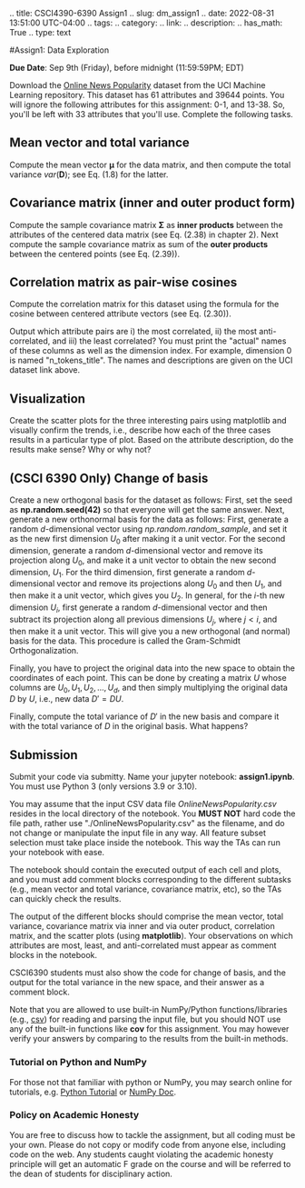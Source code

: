 .. title: CSCI4390-6390 Assign1
.. slug: dm_assign1
.. date: 2022-08-31 13:51:00 UTC-04:00
.. tags: 
.. category: 
.. link: 
.. description: 
.. has_math: True
.. type: text


#Assign1: Data Exploration 

**Due Date**: Sep 9th (Friday), before midnight (11:59:59PM; EDT)

Download the [Online News Popularity](https://archive.ics.uci.edu/ml/datasets/online+news+popularity) dataset
from the UCI Machine Learning repository. This dataset has 61 attributes
and 39644 points. You will ignore the following attributes for this
assignment: 0-1, and 13-38. So, you'll be left with 33 attributes that
you'll use. Complete the following tasks.

## Mean vector and total variance

Compute the mean vector $\mathbf{\mu}$ for the data
matrix, and then compute the total variance $var(\mathbf{D})$; see
Eq. (1.8) for the latter.

## Covariance matrix (inner and outer product form)

Compute the sample covariance matrix  $\mathbf{\Sigma}$  as **inner
products** between the attributes of the centered data matrix (see Eq.
(2.38) in chapter 2). Next compute the sample covariance matrix as sum
of the **outer products** between the centered points (see Eq. (2.39)).

## Correlation matrix as pair-wise cosines

Compute the correlation matrix for this dataset using the formula for
the cosine between centered attribute vectors (see Eq. (2.30)).  

Output which attribute pairs are i) the most correlated, ii) the most
anti-correlated, and iii) the least correlated? You must print the "actual" names of these columns as well as the dimension index. For example, dimension 0 is named "n_tokens_title". The names and descriptions are given on the UCI dataset link above.


## Visualization
Create the scatter plots for the three interesting pairs using
matplotlib and visually confirm the trends, i.e., describe how each of
the three cases results in a particular type of plot. Based on the attribute
description, do the results make sense? Why or why not?

## (CSCI 6390 Only) Change of basis 

Create a new orthogonal basis for the dataset as follows: 
First, set the seed as **np.random.seed(42)** so that everyone will get the
same answer. Next, generate a new orthonormal basis for the data as follows:
First, generate a random $d$-dimensional vector using
*np.random.random_sample*, and set it as the new first dimension $U_0$ after
making it a unit vector. 
For the second dimension, generate a random $d$-dimensional vector and remove
its projection along $U_0$, and make it a unit vector to obtain the new second dimension, $U_1$.
For the third dimension, first generate a random $d$-dimensional vector and
remove its projections along $U_0$ and then $U_1$, and then make it a unit
vector, which gives you $U_2$. In general, for the $i$-th new dimension
$U_i$, first generate a random $d$-dimensional vector and then
subtract its projection along all previous dimensions $U_j$, where $j < i$, and then make it a unit vector. This will give you a new orthogonal (and normal) basis for the data. This procedure is called the Gram-Schmidt Orthogonalization. 

Finally, you have to project the original data into the new space to obtain
the coordinates of each point. This can be done by creating a matrix $U$
whose columns are $U_0, U_1, U_2, ..., U_d$, and then simply multiplying the
original data $D$ by $U$, i.e., new data $D' = D U$.


Finally, compute the total variance of $D'$ in the new basis and compare it with the
total variance of $D$ in the original basis. What happens? 


## Submission

Submit your code via submitty. Name your jupyter notebook:
**assign1.ipynb**. You must use Python 3 (only versions 3.9 or 3.10).

You may assume that the input CSV data file *OnlineNewsPopularity.csv*
resides in the local directory of the notebook. You **MUST NOT**
hard code the file path, rather use "./OnlineNewsPopularity.csv" as the
filename, and do not change or manipulate the input file in any way. All
feature subset selection must take place inside the notebook. This
way the TAs can run your notebook with ease.

The notebook should contain the executed output of each cell and plots, and
you must add comment blocks corresponding to the
different subtasks (e.g., mean vector and total variance, covariance matrix,
etc), so the TAs can quickly check the results. 


The output of the different blocks should comprise the mean vector,
total variance, covariance matrix via inner and via outer product,
correlation matrix, and the scatter plots (using **matplotlib**). Your
observations on which attributes are most, least, and anti-correlated must
appear as comment blocks in the notebook.

CSCI6390 students must also
show the code for change of basis, and the output for the total variance in
the new space, and their answer as a comment block.


Note that you are allowed to use built-in NumPy/Python functions/libraries (e.g., [csv](https://docs.python.org/3/library/csv.html)) for reading and
parsing the input file, but you should NOT use any of the built-in functions
like **cov** for this assignment. You may however verify your answers by
comparing to the results from the built-in methods.

### Tutorial on Python and NumPy

For those not that familiar with python or NumPy, you may search online
for tutorials, e.g. [Python Tutorial](https://docs.python.org/3/tutorial/) or
[NumPy Doc](https://numpy.org/doc/stable/).


### Policy on Academic Honesty

You are free to discuss how to tackle the assignment, but all coding
must be your own. Please do not copy or modify code from anyone else,
including code on the web. Any students caught violating the academic
honesty principle will get an automatic F grade on the course and will
be referred to the dean of students for disciplinary action.
